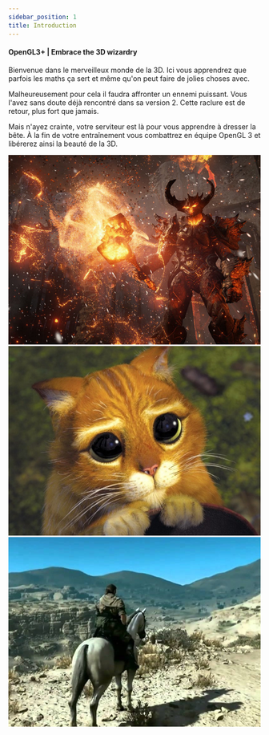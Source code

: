 ```yaml
---
sidebar_position: 1
title: Introduction
---
```


#### OpenGL3+ | Embrace the 3D wizardry

Bienvenue dans le merveilleux monde de la 3D. Ici vous apprendrez que parfois les maths ça sert et même qu'on peut faire de jolies choses avec.

Malheureusement pour cela il faudra affronter un ennemi puissant. Vous l'avez sans doute déjà rencontré dans sa version 2. Cette raclure est de retour, plus fort que jamais.

Mais n'ayez crainte, votre serviteur est là pour vous apprendre à dresser la bête. À la fin de votre entraînement vous combattrez en équipe OpenGL 3 et libérerez ainsi la beauté de la 3D.

<div class="image-container">

![](img/unreal_engine4.jpg)
![](img/chatpotte.jpg)
![](img/metalgear.jpg)

</div>